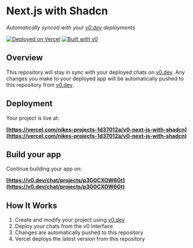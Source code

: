 # Next.js with Shadcn

*Automatically synced with your [v0.dev](https://v0.dev) deployments*

[![Deployed on Vercel](https://img.shields.io/badge/Deployed%20on-Vercel-black?style=for-the-badge&logo=vercel)](https://vercel.com/nikes-projects-1d37012a/v0-next-js-with-shadcn)
[![Built with v0](https://img.shields.io/badge/Built%20with-v0.dev-black?style=for-the-badge)](https://v0.dev/chat/projects/p3G0CXOW6Gt)

## Overview

This repository will stay in sync with your deployed chats on [v0.dev](https://v0.dev).
Any changes you make to your deployed app will be automatically pushed to this repository from [v0.dev](https://v0.dev).

## Deployment

Your project is live at:

**[https://vercel.com/nikes-projects-1d37012a/v0-next-js-with-shadcn](https://vercel.com/nikes-projects-1d37012a/v0-next-js-with-shadcn)**

## Build your app

Continue building your app on:

**[https://v0.dev/chat/projects/p3G0CXOW6Gt](https://v0.dev/chat/projects/p3G0CXOW6Gt)**

## How It Works

1. Create and modify your project using [v0.dev](https://v0.dev)
2. Deploy your chats from the v0 interface
3. Changes are automatically pushed to this repository
4. Vercel deploys the latest version from this repository
